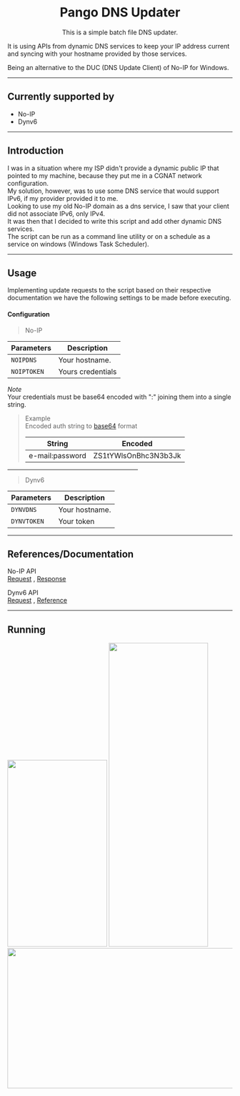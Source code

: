 <h1 align="center">Pango DNS Updater</h1>
<p align="center">This is a simple batch file DNS updater.<br></p>
<p align="left">It is using APIs from dynamic DNS services to keep your IP address current and syncing with your hostname provided by those services.<br></p>
<p align="left">Being an alternative to the DUC (DNS Update Client) of No-IP for Windows.</p>

<hr>

<h2>Currently supported by</h2>
<ul>
<li>No-IP</li>
<li>Dynv6</li>
</ul>

<hr>

<h2>Introduction</h2>
<p>I was in a situation where my ISP didn't provide a dynamic public IP that pointed to my machine, because they put me in a CGNAT network configuration.<br>
My solution, however, was to use some DNS service that would support IPv6, if my provider provided it to me.<br>
Looking to use my old No-IP domain as a dns service, I saw that your client did not associate IPv6, only IPv4.<br>
It was then that I decided to write this script and add other dynamic DNS services.<br>
The script can be run as a command line utility or on a schedule as a service on windows (Windows Task Scheduler).</p>

<hr>

<h2>Usage</h2>
<p>Implementing update requests to the script based on their respective documentation we have the following settings to be made before executing.</p>

<h4>Configuration</h4>

> No-IP

| Parameters  | Description       |
| ----------- | ----------------- |
| `NOIPDNS`   | Your hostname.    |
| `NOIPTOKEN` | Yours credentials |

<p><em>Note</em><br>
Your credentials must be base64 encoded with ":" joining them into a single string.<br>

<blockquote>
Example<br>
Encoded auth string to <a href="https://codebeautify.org/base64-encode" target="_blank">base64</a> format<br>

| String  | Encoded       |
| ----------- | ----------------- |
| e-mail:password   | ZS1tYWlsOnBhc3N3b3Jk    |
</blockquote>

<hr size="5" width="58%" align="left" >

> Dynv6

| Parameters  | Description       |
| ----------- | ----------------- |
| `DYNVDNS`   | Your hostname.    |
| `DYNVTOKEN` | Your token |

<hr>

<h2>References/Documentation</h2>
<p>No-IP API<br>
<a href="https://www.noip.com/pt-BR/integrate/request" target="_blank">Request</a> ,
<a href="https://www.noip.com/pt-BR/integrate/response" target="_blank">Response</a></p>

<p>Dynv6 API<br>
<a href="https://dynv6.com/docs/apis" target="_blank">Request</a> ,
<a href="https://gist.github.com/corny/7a07f5ac901844bd20c9" target="_blank">Reference</a></p>

<hr>

<h2>Running</h2>
<img src="https://user-images.githubusercontent.com/9852611/196879637-ed6b5e45-21ad-47cc-9225-3de419920067.png" width="223" height="418"> <img src="https://user-images.githubusercontent.com/9852611/199129768-9dbec49d-4dbf-4885-aae1-98d56e2fc63c.png" width="222" height="680"> <img src="https://user-images.githubusercontent.com/9852611/196879721-540f4be5-f455-43a6-831b-d502840133eb.png" width="556" height="314">

